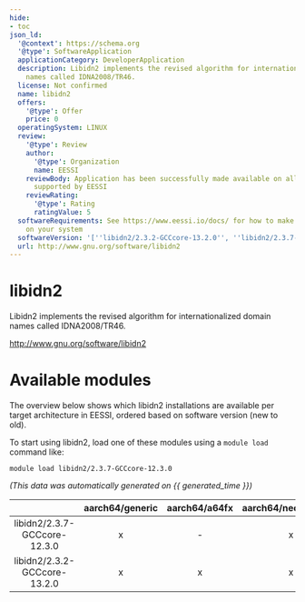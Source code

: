 ```yaml
---
hide:
- toc
json_ld:
  '@context': https://schema.org
  '@type': SoftwareApplication
  applicationCategory: DeveloperApplication
  description: Libidn2 implements the revised algorithm for internationalized domain
    names called IDNA2008/TR46.
  license: Not confirmed
  name: libidn2
  offers:
    '@type': Offer
    price: 0
  operatingSystem: LINUX
  review:
    '@type': Review
    author:
      '@type': Organization
      name: EESSI
    reviewBody: Application has been successfully made available on all architectures
      supported by EESSI
    reviewRating:
      '@type': Rating
      ratingValue: 5
  softwareRequirements: See https://www.eessi.io/docs/ for how to make EESSI available
    on your system
  softwareVersion: '[''libidn2/2.3.2-GCCcore-13.2.0'', ''libidn2/2.3.7-GCCcore-12.3.0'']'
  url: http://www.gnu.org/software/libidn2
---
```


libidn2
=======


Libidn2 implements the revised algorithm for internationalized domain names called IDNA2008/TR46.

http://www.gnu.org/software/libidn2
# Available modules


The overview below shows which libidn2 installations are available per target architecture in EESSI, ordered based on software version (new to old).

To start using libidn2, load one of these modules using a `module load` command like:

```shell
module load libidn2/2.3.7-GCCcore-12.3.0
```

*(This data was automatically generated on {{ generated_time }})*

| |aarch64/generic|aarch64/a64fx|aarch64/neoverse_n1|aarch64/neoverse_v1|aarch64/nvidia/grace|x86_64/generic|x86_64/amd/zen2|x86_64/amd/zen3|x86_64/amd/zen4|x86_64/intel/cascadelake|x86_64/intel/haswell|x86_64/intel/icelake|x86_64/intel/sapphirerapids|x86_64/intel/skylake_avx512|
| :---: | :---: | :---: | :---: | :---: | :---: | :---: | :---: | :---: | :---: | :---: | :---: | :---: | :---: | :---: |
|libidn2/2.3.7-GCCcore-12.3.0|x|-|x|x|x|x|x|x|x|x|x|x|x|x|
|libidn2/2.3.2-GCCcore-13.2.0|x|x|x|x|x|x|x|x|x|x|x|x|x|x|
